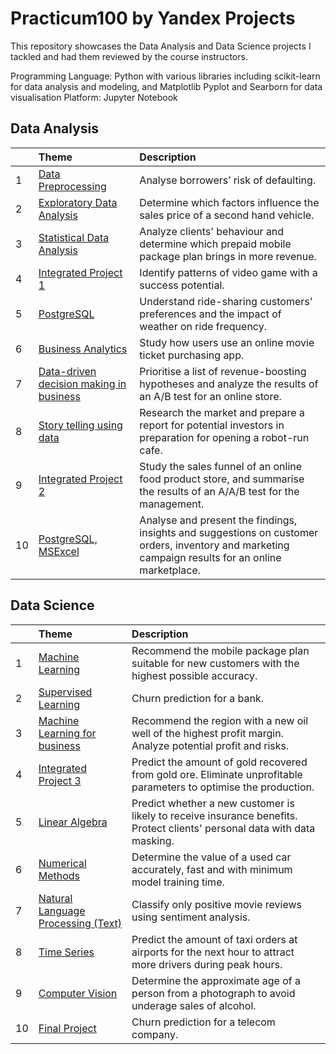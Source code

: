 # Practicum100 by Yandex Projects

This repository showcases the Data Analysis and Data Science projects I tackled and had them reviewed by the course instructors. 

Programming Language: Python with various libraries including scikit-learn for data analysis and modeling, and Matplotlib Pyplot and Searborn for data visualisation
Platform: Jupyter Notebook

## Data Analysis

| 		| Theme | Description | 
| :---------- | :---------- | :---------- | 
| 1 | [Data Preprocessing](https://github.com/renabracha/Practicum100_Projects/tree/master/DA1_Data_Preprocessing) | Analyse borrowers’ risk of defaulting. | 
| 2 | 	[Exploratory Data Analysis](https://github.com/renabracha/Practicum100_Projects/tree/master/DA2_Exploratory_Data_Analysis)	| 	Determine which factors influence the sales price of a second hand vehicle.	| 
| 3 | 	[Statistical Data Analysis](https://github.com/renabracha/Practicum100_Projects/tree/master/DA3_Statistical_Data_Analysis)	| 	Analyze clients' behaviour and determine which prepaid mobile package plan brings in more revenue.	| 
| 	4	| 	[Integrated Project 1](https://github.com/renabracha/Practicum100_Projects/tree/master/DA4_Integrated_Project1)	| 	Identify patterns of video game with a success potential.	| 
| 	5	| 	[PostgreSQL](https://github.com/renabracha/Practicum100_Projects/tree/master/DA5_PostgreSQL)	| 	Understand ride-sharing customers' preferences and the impact of weather on ride frequency.	| 
| 	6	| 	[Business Analytics](https://github.com/renabracha/Practicum100_Projects/tree/master/DA6_Business%20Analytics)	| 	Study how users use an online movie ticket purchasing app.	| 
| 	7	| 	[Data-driven decision making in business](https://github.com/renabracha/Practicum100_Projects/tree/master/DA7_Making_Business_Decisions_based_on_Data)	| 	Prioritise a list of revenue-boosting hypotheses and analyze the results of an A/B test for an online store.	| 
| 	8	| 	[Story telling using data](https://github.com/renabracha/Practicum100_Projects/tree/master/DA8_How_to_Tell_a_Story_Using_Data)	| 	Research the market and prepare a report for potential investors in preparation for opening a robot-run cafe.	| 
| 	9	| 	[Integrated Project 2](https://github.com/renabracha/Practicum100_Projects/tree/master/DA9_Integrated_Project2)	| 	Study the sales funnel of an online food product store, and summarise the results of an A/A/B test for the management.	| 
| 	10	| 	[PostgreSQL, MSExcel](https://github.com/renabracha/Practicum100_Projects/tree/master/DA10_PostgreSQL_MSExcel)	| 	Analyse and present the findings, insights and suggestions on customer orders, inventory and marketing campaign results for an online marketplace. 	| 

## Data Science

| 		| 	Theme	| 	Description	| 
|:----------		|:----------		|:----------		| 
| 	1	| 	[Machine Learning](https://github.com/renabracha/Practicum100_Projects/tree/master/DS1_Introduction_to_Machine_Learning)	| 	Recommend the mobile package plan suitable for new customers with the highest possible accuracy.	| 
| 	2	| 	[Supervised Learning](https://github.com/renabracha/Practicum100_Projects/tree/master/DS2_Supervised_Learning)	| 	Churn prediction for a bank.	| 
| 	3	| 	[Machine Learning for business](https://github.com/renabracha/Practicum100_Projects/tree/master/DS3_Machine_Learning_for_Business)	| 	Recommend the region with a new oil well of the highest profit margin. Analyze potential profit and risks.	| 
| 	4	| 	[Integrated Project 3](https://github.com/renabracha/Practicum100_Projects/tree/master/DS4_Integrated_Project3)	| 	Predict the amount of gold recovered from gold ore. Eliminate unprofitable parameters to optimise the production.	| 
| 	5	| 	[Linear Algebra](https://github.com/renabracha/Practicum100_Projects/tree/master/DS5_Linear_Algebra)	| 	Predict whether a new customer is likely to receive insurance benefits. Protect clients' personal data with data masking. 	| 
| 	6	| 	[Numerical Methods](https://github.com/renabracha/Practicum100_Projects/tree/master/DS6_Numerical_Methods)	| 	Determine the value of a used car accurately, fast and with minimum model training time. 	| 
| 	7	| 	[Natural Language Processing (Text)](https://github.com/renabracha/Practicum100_Projects/tree/master/DS7_Machine_Learning_for_Texts)	| 	Classify only positive movie reviews using sentiment analysis. 	| 
| 	8	| 	[Time Series](https://github.com/renabracha/Practicum100_Projects/tree/master/DS8_Time_Series)	| 	Predict the amount of taxi orders at airports for the next hour to attract more drivers during peak hours.	| 
| 	9	| 	[Computer Vision](https://github.com/renabracha/Practicum100_Projects/tree/master/DS9_Computer_Vision)	| 	Determine the approximate age of a person from a photograph to avoid underage sales of alcohol.	| 
| 	10	| 	[Final Project](https://github.com/renabracha/Practicum100_Projects/tree/master/DS10_Final_Project)	| 	Churn prediction for a telecom company. 	| 


